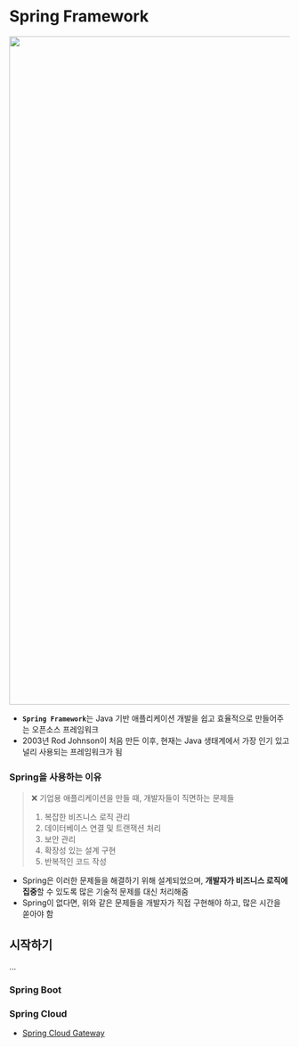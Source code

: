 # Spring Framework

<img src="https://blog.kakaocdn.net/dn/djqegQ/btrWI8B9Mp2/CjQxDb7vlzSd5R6GiKMLIk/img.png" width="1200">  

- <b>`Spring Framework`</b>는 Java 기반 애플리케이션 개발을 쉽고 효율적으로 만들어주는 오픈소스 프레임워크
- 2003년 Rod Johnson이 처음 만든 이후, 현재는 Java 생태계에서 가장 인기 있고 널리 사용되는 프레임워크가 됨

### Spring을 사용하는 이유

> ❌ 기업용 애플리케이션을 만들 때, 개발자들이 직면하는 문제들  
> 1. 복잡한 비즈니스 로직 관리
> 2. 데이터베이스 연결 및 트랜잭션 처리
> 3. 보안 관리
> 4. 확장성 있는 설계 구현
> 5. 반복적인 코드 작성  

- Spring은 이러한 문제들을 해결하기 위해 설계되었으며, <b>개발자가 비즈니스 로직에 집중</b>할 수 있도록 많은 기술적 문제를 대신 처리해줌
- Spring이 없다면, 위와 같은 문제들을 개발자가 직접 구현해야 하고, 많은 시간을 쏟아야 함   

## 시작하기
...

### Spring Boot

### Spring Cloud
- [Spring Cloud Gateway](/Backend/Spring/Spring%20Cloud%20Gateway.md)
